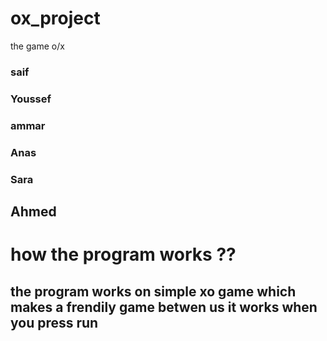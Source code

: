 # ox_project
the game o/x

### saif

### Youssef 

### ammar
 
### Anas

### Sara
## Ahmed

# how the program works ??
## the program works on simple xo game which makes a frendily game betwen us it works when you press run
